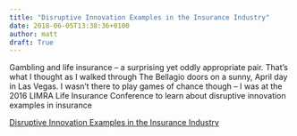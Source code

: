 ```yaml
---
title: "Disruptive Innovation Examples in the Insurance Industry"
date: 2018-06-05T13:38:36+0100
author: matt
draft: True
---
```

Gambling and life insurance – a surprising yet oddly appropriate pair. That’s what I thought as I walked through The Bellagio doors on a sunny, April day in Las Vegas. I wasn’t there to play games of chance though – I was at the 2016 LIMRA Life Insurance Conference to learn about disruptive innovation examples in insurance

[ Disruptive Innovation Examples in the Insurance Industry ]( https://pyramidsolutions.com/2018/05/disruptive-innovation-examples-insurance-industry/ )
